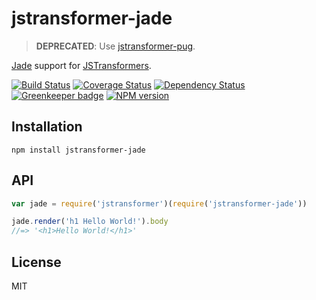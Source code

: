 # jstransformer-jade

> **DEPRECATED**: Use [jstransformer-pug](https://github.com/jstransformers/jstransformer-pug).

[Jade](http://jade-lang.com) support for [JSTransformers](http://github.com/jstransformers).

[![Build Status](https://img.shields.io/travis/jstransformers/jstransformer-jade/master.svg)](https://travis-ci.org/jstransformers/jstransformer-jade)
[![Coverage Status](https://img.shields.io/codecov/c/github/jstransformers/jstransformer-jade/master.svg)](https://codecov.io/gh/jstransformers/jstransformer-jade)
[![Dependency Status](https://img.shields.io/david/jstransformers/jstransformer-jade/master.svg)](http://david-dm.org/jstransformers/jstransformer-jade)
[![Greenkeeper badge](https://badges.greenkeeper.io/jstransformers/jstransformer-jade.svg)](https://greenkeeper.io/)
[![NPM version](https://img.shields.io/npm/v/jstransformer-jade.svg)](https://www.npmjs.org/package/jstransformer-jade)

## Installation

    npm install jstransformer-jade

## API

```js
var jade = require('jstransformer')(require('jstransformer-jade'))

jade.render('h1 Hello World!').body
//=> '<h1>Hello World!</h1>'
```

## License

MIT
